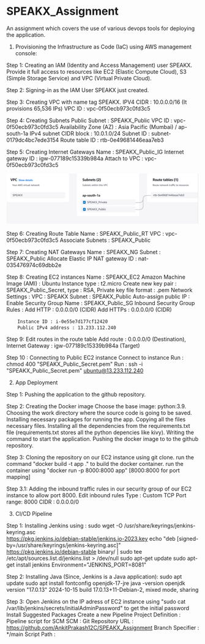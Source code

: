 # SPEAKX_Assignment
An assignment which covers the use of various devops tools for deploying the application.

1) Provisioning the Infrastructure as Code (IaC) using AWS management console:

Step 1: Creating an IAM (Identity and Access Management) user SPEAKX. 
        Provide it full access to resources like EC2 (Elastic Compute Cloud), S3 (Simple Storage Service) and VPC (Virtual Private Cloud).

Step 2: Signing-in as the IAM User SPEAKX just created.

Step 3: Creating VPC with name tag SPEAKX.
        IPV4 CIDR : 10.0.0.0/16 (It provisions 65,536 IPs)
        VPC ID : vpc-0f50ecb973c0fd3c5

Step 4: Creating Subnets
        Public Subnet : SPEAKX_Public
        VPC ID : vpc-0f50ecb973c0fd3c5
        Availability Zone (AZ) : Asia Pacific (Mumbai) / ap-south-1a
        IPv4 subnet CIDR block : 10.0.1.0/24
        Subnet ID : subnet-0179dc4bc7ede3154
        Route table ID : rtb-0e49681446eaa7eb3

Step 5: Creating Internet Gateways
        Name : SPEAKX_Public_IG
        Internet gateway ID : igw-077189c15339b984a
        Attach to VPC : vpc-0f50ecb973c0fd3c5
        
![image alt](https://github.com/AnkitPrakash12C/SPEAKX_Assignment/blob/5ff5d659c9490a1ac2413482ac80046e0a32fff5/VPC_Map.PNG)

Step 6: Creating Route Table
        Name : SPEAKX_Public_RT
        VPC : vpc-0f50ecb973c0fd3c5
        Associate Subnets : SPEAKX_Public

Step 7: Creating NAT Gateways
        Name : SPEAKX_NG
        Subnet : SPEAKX_Public
        Allocate Elastic IP
        NAT gateway ID : nat-035476974c69dbb2e

Step 8: Creating EC2 instances
        Name : SPEAKX_EC2
        Amazon Machine Image (AMI) : Ubuntu
        Instance type : t2.micro
        Create new key pair : SPEAKX_Public_Secret, 
        type : RSA, 
        Private key file format : .pem
        Network Settings :
                VPC : SPEAKX
                Subnet : SPEAKX_Public
                Auto-assign public IP : Enable
                Security Group Name : SPEAKX_Public_SG
                Inbound Security Group Rules : 
                        Add HTTP : 0.0.0.0/0 (CIDR)
                        Add HTTPs : 0.0.0.0/0 (CIDR)
                        
        Instance ID : i-0e55e7d177cf12420
        Public IPv4 address : 13.233.112.240

Step 9: Edit routes in the route table
        Add route : 0.0.0.0/0 (Destination), 
        Internet Gateway : igw-077189c15339b984a (Target)

Step 10 : Connecting to Public EC2 instance
          Connect to instance
          Run : chmod 400 "SPEAKX_Public_Secret.pem"
          Run : ssh -i "SPEAKX_Public_Secret.pem" ubuntu@13.233.112.240

                
2) App Deployment

Step 1: Pushing the application to the github repository.

Step 2: Creating the Docker image
        Choose the base image: python:3.9.
        Choosing the work directory where the source code is going to be saved.
        Installing necessary packages for running the app.
        Copying all the files necessary files.
        Installing all the dependencies from the requirements.txt file (requirements.txt stores all the python depencies like kivy).
        Writing the command to start the application.
        Pushing the docker image to to the github repository.

Step 3: Cloning the repository on our EC2 instance using git clone.
        run the command "docker build -t app ." to build the docker container.
        run the container using "docker run -p 8000:8000 app" [8000:8000 for port mapping]

Step 3.1: Adding the inbound traffic rules in our security group of our EC2 instance to allow port 8000.
        Edit inbound rules
        Type : Custom TCP
        Port range: 8000
        CIDR : 0.0.0.0/0


3) CI/CD Pipeline

Step 1: Installing Jenkins using :
        sudo wget -O /usr/share/keyrings/jenkins-keyring.asc \
                  https://pkg.jenkins.io/debian-stable/jenkins.io-2023.key
        echo "deb [signed-by=/usr/share/keyrings/jenkins-keyring.asc]" \
                https://pkg.jenkins.io/debian-stable binary/ | sudo tee \
                /etc/apt/sources.list.d/jenkins.list > /dev/null
        sudo apt-get update
        sudo apt-get install jenkins
        Environment="JENKINS_PORT=8081"

Step 2: Installing Java (Since, Jenkins is a Java application):
        sudo apt update
        sudo apt install fontconfig openjdk-17-jre
        java -version
        openjdk version "17.0.13" 2024-10-15
        build 17.0.13+11-Debian-2, mixed mode, sharing

Step 3: Open Jenkins on the IP adress of EC2 instance
        using "sudo cat /var/lib/jenkins/secrets/initialAdminPassword" to get the initial password
        Install Suggested Packages
        Create a new Pipeline Project
        Definition : Pipeline script for SCM
        SCM : Git
        Repository URL : https://github.com/AnkitPrakash12C/SPEAKX_Assignment
        Branch Specifier : */main
        Script Path : 

